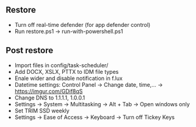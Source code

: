 ## Restore
- Turn off real-time defender (for app defender control)
- Run restore.ps1 -> run-with-powershell.ps1

## Post restore
- Import files in config/task-scheduler/
- Add DOCX, XSLX, PTTX to IDM file types
- Enale wider and disable notification in f.lux
- Datetime settings: Control Panel -> Change date, time,... -> https://imgur.com/GDif8qS
- Change DNS to 1.1.1.1, 1.0.0.1
- Settings -> System -> Multitasking -> Alt + Tab -> Open windows only
- Set TRIM SSD weekly
- Settings -> Ease of Access -> Keyboard -> Turn off Tickey Keys
